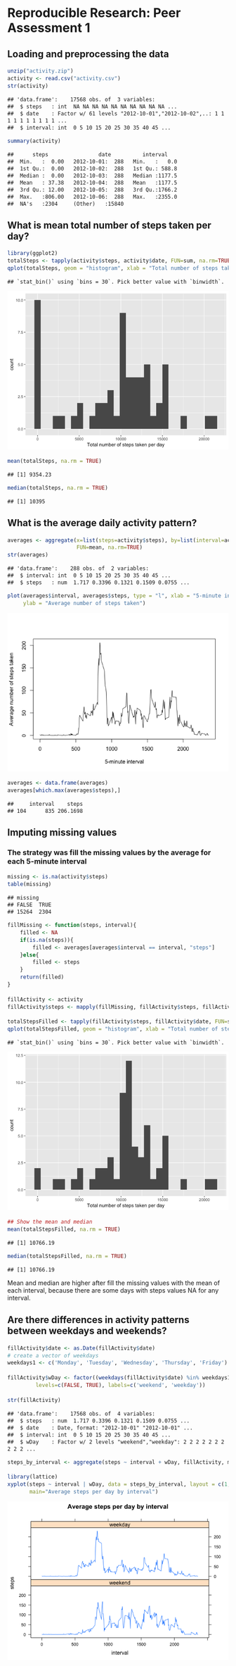 # Reproducible Research: Peer Assessment 1


## Loading and preprocessing the data


```r
unzip("activity.zip")
activity <- read.csv("activity.csv")
str(activity)
```

```
## 'data.frame':	17568 obs. of  3 variables:
##  $ steps   : int  NA NA NA NA NA NA NA NA NA NA ...
##  $ date    : Factor w/ 61 levels "2012-10-01","2012-10-02",..: 1 1 1 1 1 1 1 1 1 1 ...
##  $ interval: int  0 5 10 15 20 25 30 35 40 45 ...
```

```r
summary(activity)
```

```
##      steps                date          interval     
##  Min.   :  0.00   2012-10-01:  288   Min.   :   0.0  
##  1st Qu.:  0.00   2012-10-02:  288   1st Qu.: 588.8  
##  Median :  0.00   2012-10-03:  288   Median :1177.5  
##  Mean   : 37.38   2012-10-04:  288   Mean   :1177.5  
##  3rd Qu.: 12.00   2012-10-05:  288   3rd Qu.:1766.2  
##  Max.   :806.00   2012-10-06:  288   Max.   :2355.0  
##  NA's   :2304     (Other)   :15840
```

## What is mean total number of steps taken per day?

```r
library(ggplot2)
totalSteps <- tapply(activity$steps, activity$date, FUN=sum, na.rm=TRUE)
qplot(totalSteps, geom = "histogram", xlab = "Total number of steps taken per day")
```

```
## `stat_bin()` using `bins = 30`. Pick better value with `binwidth`.
```

![](PA1_template_files/figure-html/unnamed-chunk-2-1.png)<!-- -->

```r
mean(totalSteps, na.rm = TRUE)
```

```
## [1] 9354.23
```

```r
median(totalSteps, na.rm = TRUE)
```

```
## [1] 10395
```

## What is the average daily activity pattern?


```r
averages <- aggregate(x=list(steps=activity$steps), by=list(interval=activity$interval),
                      FUN=mean, na.rm=TRUE)
str(averages)
```

```
## 'data.frame':	288 obs. of  2 variables:
##  $ interval: int  0 5 10 15 20 25 30 35 40 45 ...
##  $ steps   : num  1.717 0.3396 0.1321 0.1509 0.0755 ...
```

```r
plot(averages$interval, averages$steps, type = "l", xlab = "5-minute interval",
     ylab = "Average number of steps taken")
```

![](PA1_template_files/figure-html/unnamed-chunk-3-1.png)<!-- -->

```r
averages <- data.frame(averages)
averages[which.max(averages$steps),]
```

```
##     interval    steps
## 104      835 206.1698
```


## Imputing missing values


### The strategy was fill the missing values by the average for each 5-minute interval


```r
missing <- is.na(activity$steps)
table(missing)
```

```
## missing
## FALSE  TRUE 
## 15264  2304
```

```r
fillMissing <- function(steps, interval){
    filled <- NA
    if(is.na(steps)){
        filled <- averages[averages$interval == interval, "steps"]
    }else{
        filled <- steps
    }
    return(filled)
}

fillActivity <- activity
fillActivity$steps <- mapply(fillMissing, fillActivity$steps, fillActivity$interval)

totalStepsFilled <- tapply(fillActivity$steps, fillActivity$date, FUN=sum, na.rm=TRUE)
qplot(totalStepsFilled, geom = "histogram", xlab = "Total number of steps taken per day")
```

```
## `stat_bin()` using `bins = 30`. Pick better value with `binwidth`.
```

![](PA1_template_files/figure-html/unnamed-chunk-4-1.png)<!-- -->

```r
## Show the mean and median
mean(totalStepsFilled, na.rm = TRUE)
```

```
## [1] 10766.19
```

```r
median(totalStepsFilled, na.rm = TRUE)
```

```
## [1] 10766.19
```

Mean and median are higher after fill the missing values with the mean of each interval, because there are some days with steps values NA for any interval.

## Are there differences in activity patterns between weekdays and weekends?


```r
fillActivity$date <- as.Date(fillActivity$date)
# create a vector of weekdays
weekdays1 <- c('Monday', 'Tuesday', 'Wednesday', 'Thursday', 'Friday')

fillActivity$wDay <- factor((weekdays(fillActivity$date) %in% weekdays1), 
         levels=c(FALSE, TRUE), labels=c('weekend', 'weekday'))

str(fillActivity)
```

```
## 'data.frame':	17568 obs. of  4 variables:
##  $ steps   : num  1.717 0.3396 0.1321 0.1509 0.0755 ...
##  $ date    : Date, format: "2012-10-01" "2012-10-01" ...
##  $ interval: int  0 5 10 15 20 25 30 35 40 45 ...
##  $ wDay    : Factor w/ 2 levels "weekend","weekday": 2 2 2 2 2 2 2 2 2 2 ...
```

```r
steps_by_interval <- aggregate(steps ~ interval + wDay, fillActivity, mean)

library(lattice)
xyplot(steps ~ interval | wDay, data = steps_by_interval, layout = c(1,2), type = "l",
       main="Average steps per day by interval")
```

![](PA1_template_files/figure-html/unnamed-chunk-5-1.png)<!-- -->




